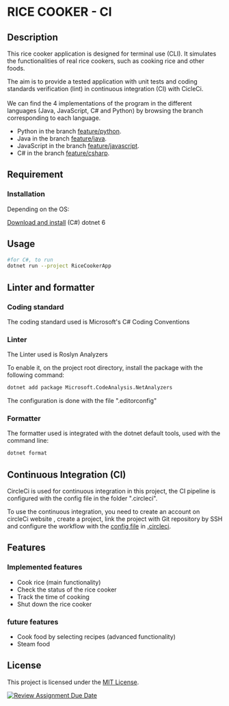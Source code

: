 # RICE COOKER - CI

## Description

This rice cooker application is designed for terminal use (CLI). It simulates the functionalities of real rice cookers, such as cooking rice and other foods.

The aim is to provide a tested application with unit tests and coding standards verification (lint) in continuous integration (CI) with CicleCi.
<br>
<br>
We can find the 4 implementations of the program in the different languages (Java, JavaScript, C# and Python) by browsing the branch corresponding to each language.

- Python in the branch [feature/python](https://github.com/hei-school/cc-d4-rice-cooker-ci-fenohasinalala/tree/feature/python).
- Java in the branch [feature/java](https://github.com/hei-school/cc-d4-rice-cooker-ci-fenohasinalala/tree/feature/java).
- JavaScript in the branch [feature/javascript](https://github.com/hei-school/cc-d4-rice-cooker-ci-fenohasinalala/tree/feature/javascript).
- C# in the branch [feature/csharp](https://github.com/hei-school/cc-d4-rice-cooker-ci-fenohasinalala/tree/feature/csharp).

## Requirement

### Installation

Depending on the OS:

[Download and install](https://dotnet.microsoft.com/en-us/download) (C#) dotnet 6

## Usage

```bash
#for C#, to run
dotnet run --project RiceCookerApp  
```

## Linter and formatter

### Coding standard

The coding standard used is Microsoft's C# Coding Conventions

### Linter

The Linter used is Roslyn Analyzers

To enable it, on the project root directory, install the package with the following command:

```bash
dotnet add package Microsoft.CodeAnalysis.NetAnalyzers
```

The configuration is done with the file ".editorconfig"

### Formatter

The formatter used is integrated with the dotnet default tools, used with the command line:

```bash
dotnet format
```

## Continuous Integration (CI)

CircleCi is used for continuous integration in this project, the CI pipeline is configured with the config file in the folder ".circleci".

To use the continuous integration, you need to create an account on circleCi website , create a project, link the project with Git repository by SSH and configure the workflow with the [config file](https://raw.githubusercontent.com/fenohasinalala/cc-d4-rice-cooker-ci-fenohasinalala/feature/csharp/.circleci/config.yml) in [.circleci](https://github.com/fenohasinalala/cc-d4-rice-cooker-ci-fenohasinalala/tree/feature/csharp/.circleci).




## Features

### Implemented features

- Cook rice (main functionality)
- Check the status of the rice cooker
- Track the time of cooking
- Shut down the rice cooker

### future features

- Cook food by selecting recipes (advanced functionality)
- Steam food

## License

This project is licensed under the [MIT License](LICENSE.md).

[![Review Assignment Due Date](https://classroom.github.com/assets/deadline-readme-button-24ddc0f5d75046c5622901739e7c5dd533143b0c8e959d652212380cedb1ea36.svg)](https://classroom.github.com/a/__xb4cFP)

